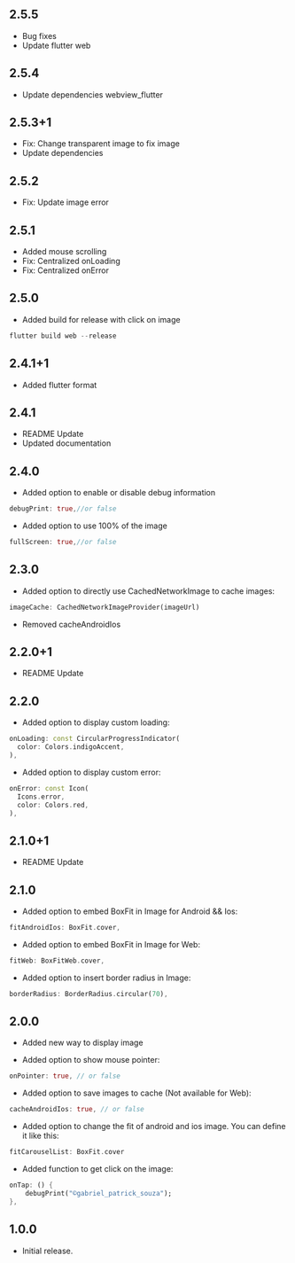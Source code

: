 ## 2.5.5

* Bug fixes
* Update flutter web

## 2.5.4

* Update dependencies webview_flutter

## 2.5.3+1

* Fix: Change transparent image to fix image
* Update dependencies

## 2.5.2

* Fix: Update image error

## 2.5.1

* Added mouse scrolling
* Fix: Centralized onLoading
* Fix: Centralized onError

## 2.5.0

* Added build for release with click on image
```dart
flutter build web --release
```

## 2.4.1+1

* Added flutter format

## 2.4.1

* README Update
* Updated documentation

## 2.4.0

* Added option to enable or disable debug information
```dart
debugPrint: true,//or false
```

* Added option to use 100% of the image
```dart
fullScreen: true,//or false
```

## 2.3.0

* Added option to directly use CachedNetworkImage to cache images:
```dart
imageCache: CachedNetworkImageProvider(imageUrl)
```

* Removed cacheAndroidIos

## 2.2.0+1

* README Update

## 2.2.0

* Added option to display custom loading:
```dart
onLoading: const CircularProgressIndicator(
  color: Colors.indigoAccent,
),
```

* Added option to display custom error:
```dart
onError: const Icon(
  Icons.error,
  color: Colors.red,
),
```

## 2.1.0+1

* README Update

## 2.1.0

* Added option to embed BoxFit in Image for Android && Ios:
```dart
fitAndroidIos: BoxFit.cover,
```

* Added option to embed BoxFit in Image for Web:
```dart
fitWeb: BoxFitWeb.cover,
```

* Added option to insert border radius in Image:
```dart
borderRadius: BorderRadius.circular(70),
```

## 2.0.0

* Added new way to display image

* Added option to show mouse pointer:
```dart
onPointer: true, // or false
```

* Added option to save images to cache (Not available for Web):
```dart
cacheAndroidIos: true, // or false
```

* Added option to change the fit of android and ios image. You can define it like this:
```dart
fitCarouselList: BoxFit.cover
```

* Added function to get click on the image:
```dart
onTap: () {
    debugPrint("©gabriel_patrick_souza");
},
```

## 1.0.0

* Initial release.
